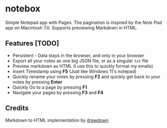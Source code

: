 # notebox
Simple Notepad app with Pages. The pagination is inspired by the *Note Pad* app on Macintosh 7.0. Supports previewing Markdown in HTML.

## Features [TODO]
+ Persistent - Data stays in the browser, and only in your browser
+ Export all your notes as one big JSON file, or as a singular `txt` file
+ Preview markdown as HTML (I use this to quickly format my emails)
+ Insert Timestamp using **F5** (Just like Windows 11's notepad)
+ Quickly rename your notes by pressing **F2** and quickly get back to your notes by pressing **Enter**
+ Quickly Go to a page by pressing **F1**
+ Navigate your pages by pressing **F3** and **F4**
  

## Credits
Markdown to HTML implementation by [drawdown](https://github.com/adamvleggett/drawdown)

